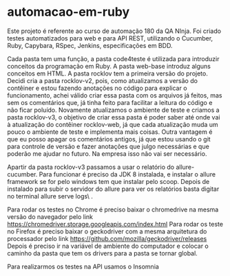 # automacao-em-ruby
Este projeto é referente ao curso de automação 180 da QA NInja. Foi criado testes automatizados para web e para API REST, utilizando o Cucumber, Ruby, Capybara, RSpec, Jenkins, especificações em BDD.

Cada pasta tem uma função, a pasta code4teste é utilizada para introduzir conceitos da programação em Ruby. A pasta web-base introduz alguns conceitos em HTML. A pasta rocklov tem a primeira versão do projeto.
Decidi cria a pasta rocklov-v2, pois, como atualizamos a versão do contêiner e estou fazendo anotações no código para explicar o funcionamento, achei válido criar essa pasta com os arquivos já feitos, mas sem os comentários que, já tinha feito para facilitar a leitura do código e não ficar poluído.
Novamente atualizamos o ambiente de teste e criamos a pasta rocklov-v3, o objetivo de criar essa pasta é poder saber até onde vai à atualização do contêiner rocklov-web, já que cada atualização muda um pouco o ambiente de teste e implementa mais coisas. Outra vantagem é que eu posso apagar os comentários antigos, já que estou usando o git para controle de versão e fazer anotações que julgo necessárias e que poderão me ajudar no futuro. Na empresa isso não vai ser necessário.

Apartir da pasta rocklov-v3 passamos a usar o relatório do allure-cucumber. Para funcionar é preciso da JDK 8 instalada, e instalar o allure framework se for pelo windows tem que instalar pelo scoop. Depois de instalado para subir o servidor do allure para ver os relatórios basta digitar no terminal allure serve logs\ .

Para rodar os testes no Chrome é preciso baixar o chromedrive na mesma versão do navegador pelo link https://chromedriver.storage.googleapis.com/index.html
Para rodar os teste no Firefox é preciso baixar o geckodriver com a mesma arquitetura do processador pelo link https://github.com/mozilla/geckodriver/releases
Depois é preciso ir na variável de ambiente do computador e colocar o caminho da pasta que tem os drivers para a pasta se tornar global.

Para realizarmos os testes na API usamos o Insomnia